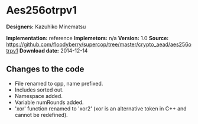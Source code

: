 # Aes256otrpv1

**Designers:** Kazuhiko Minematsu

**Implementation:** reference
**Implemetors:** n/a
**Version:** 1.0
**Source:** https://github.com/floodyberry/supercop/tree/master/crypto_aead/aes256otrpv1
**Download date:** 2014-12-14

## Changes to the code

* File renamed to cpp, name prefixed.
* Includes sorted out.
* Namespace added.
* Variable numRounds added.
* 'xor' function renamed to 'xor2' (xor is an alternative token in C++ and cannot be redefined).
